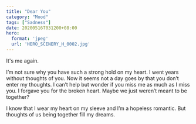 ```yaml
---
title: "Dear You"
category: "Mood"
tags: ["Sadness"]
date: 20200516T031200+08:00
hero:
  format: 'jpeg'
  url: 'HERO_SCENERY_H_0002.jpg'
---
```

It's me again.

I’m not sure why you have such a strong hold on my heart. I went years without thoughts of you. Now it seems not a day goes by that you don’t enter my thoughts. I can’t help but wonder if you miss me as much as I miss you. I forgave you for the broken heart. Maybe we just weren’t meant to be together?

I know that I wear my heart on my sleeve and I’m a hopeless romantic. But thoughts of us being together fill my dreams.
